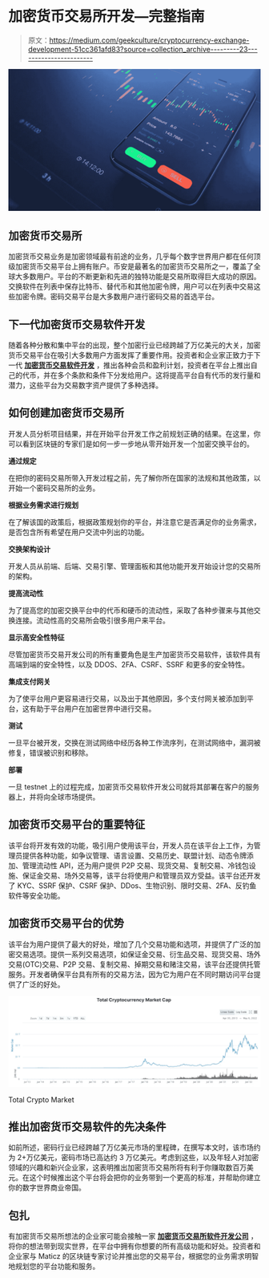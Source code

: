 # 加密货币交易所开发—完整指南

> 原文：<https://medium.com/geekculture/cryptocurrency-exchange-development-51cc361afd83?source=collection_archive---------23----------------------->

![](img/a098e901f84d3645e3883b813de1d3c3.png)

## 加密货币交易所

加密货币交易业务是加密领域最有前途的业务，几乎每个数字世界用户都在任何顶级加密货币交易平台上拥有账户。币安是最著名的加密货币交易所之一，覆盖了全球大多数用户。平台的不断更新和先进的独特功能是交易所取得巨大成功的原因。交换软件在列表中保存比特币、替代币和其他加密令牌，用户可以在列表中交易这些加密令牌。密码交易平台是大多数用户进行密码交易的首选平台。

## 下一代加密货币交易软件开发

随着各种分散和集中平台的出现，整个加密行业已经跨越了万亿美元的大关，加密货币交易平台在吸引大多数用户方面发挥了重要作用。投资者和企业家正致力于下一代 [**加密货币交易软件开发**](https://maticz.com/cryptocurrency-exchange-software-development) ，推出各种会员和盈利计划，投资者在平台上推出自己的代币，并在多个条款和条件下分发给用户。这将提高平台自有代币的发行量和潜力，这些平台为交易数字资产提供了多种选择。

## 如何创建加密货币交易所

开发人员分析项目结果，并在开始平台开发工作之前规划正确的结果。在这里，你可以看到区块链的专家们是如何一步一步地从零开始开发一个加密交换平台的。

**通过规定**

在把你的密码交易所带入开发过程之前，先了解你所在国家的法规和其他政策，以开始一个密码交易所的业务。

**根据业务需求进行规划**

在了解该国的政策后，根据政策规划你的平台，并注意它是否满足你的业务需求，是否包含所有希望在用户交流中列出的功能。

**交换架构设计**

开发人员从前端、后端、交易引擎、管理面板和其他功能开发开始设计您的交易所的架构。

**提高流动性**

为了提高您的加密交换平台中的代币和硬币的流动性，采取了各种步骤来与其他交换连接。流动性高的交易所会吸引很多用户来平台。

**显示高安全性特征**

尽管加密货币交易开发公司的所有重要角色是生产加密货币交易软件，该软件具有高端到端的安全特性，以及 DDOS、2FA、CSRF、SSRF 和更多的安全特性。

**集成支付网关**

为了使平台用户更容易进行交易，以及出于其他原因，多个支付网关被添加到平台，这有助于平台用户在加密世界中进行交易。

**测试**

一旦平台被开发，交换在测试网络中经历各种工作流序列，在测试网络中，漏洞被修复，错误被识别和移除。

**部署**

一旦 testnet 上的过程完成，加密货币交易软件开发公司就将其部署在客户的服务器上，并将向全球市场提供。

## 加密货币交易平台的重要特征

该平台将开发有效的功能，吸引用户使用该平台，开发人员在该平台上工作，为管理员提供各种功能，如争议管理、语言设置、交易历史、联盟计划、动态令牌添加、管理流动性 API，还为用户提供 P2P 交易、现货交易、复制交易、冷钱包设施、保证金交易、场外交易等，该平台将使用户和管理员双方受益。该平台还开发了 KYC、SSRF 保护、CSRF 保护、DDos、生物识别、限时交易、2FA、反钓鱼软件等安全功能。

## 加密货币交易平台的优势

该平台为用户提供了最大的好处，增加了几个交易功能和选项，并提供了广泛的加密交易选项。提供一系列交易选项，如保证金交易、衍生品交易、现货交易、场外交易(OTC)交易、P2P 交易、复制交易、掉期交易和赌注交易，该平台还提供托管服务。开发者确保平台具有所有的交易方法，因为它为用户在不同时期访问平台提供了广泛的好处。

![](img/cbf7ae29a0792dcb620a0385d166c858.png)

Total Crypto Market

## 推出加密货币交易软件的先决条件

如前所述，密码行业已经跨越了万亿美元市场的里程碑，在撰写本文时，该市场约为 2+万亿美元，密码市场已高达约 3 万亿美元。考虑到这些，以及年轻人对加密领域的兴趣和新兴企业家，这表明推出加密货币交易所将有利于你赚取数百万美元。在这个时候推出这个平台将会把你的业务带到一个更高的标准，并帮助你建立你的数字世界商业帝国。

## 包扎

有加密货币交易所想法的企业家可能会接触一家 [**加密货币交易所软件开发公司**](https://maticz.com/cryptocurrency-exchange-software-development) ，将你的想法带到现实世界，在平台中拥有你想要的所有高级功能和好处。投资者和企业家与 Maticz 的区块链专家讨论并推出您的交易平台，根据您的业务需求明智地规划您的平台功能和服务。